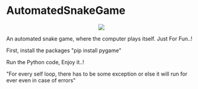 # AutomatedSnakeGame

<div style="text-align: center;">
<img src="https://lh3.googleusercontent.com/-gi00mvMux4c/W_4tcOOhSPI/AAAAAAAAAJI/JczfWn7xPZAhIIggl7hnNvh9gVhKzjebACLcBGAs/h120/Gif.gif" style = ""></div>

An automated snake game, where the computer plays itself. Just For Fun..!

First, install the packages "pip install pygame"

Run the Python code, Enjoy it..!

"For every self loop, there has to be some exception or else it will run for ever even in case of errors"
